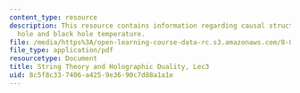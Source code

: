 ```yaml
---
content_type: resource
description: This resource contains information regarding causal structure of a black
  hole and black hole temperature.
file: /media/https%3A/open-learning-course-data-rc.s3.amazonaws.com/8-821-string-theory-and-holographic-duality-fall-2014/8c5f8c337406a4259e3690c7d88a1a1e_MIT8_821S15_Lec3.pdf
file_type: application/pdf
resourcetype: Document
title: String Theory and Holographic Duality, Lec3
uid: 8c5f8c33-7406-a425-9e36-90c7d88a1a1e
---
```

